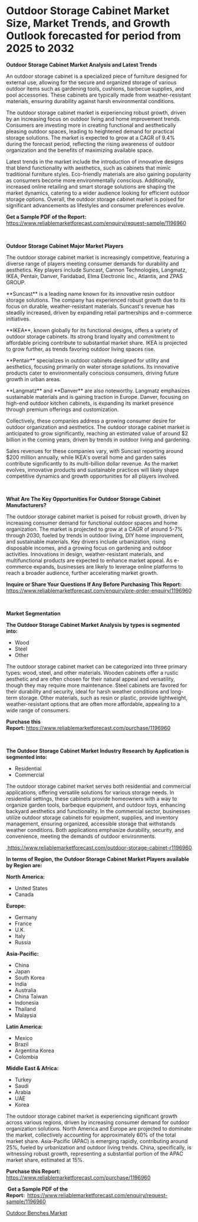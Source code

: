 <p><h1>Outdoor Storage Cabinet Market Size, Market Trends, and Growth Outlook forecasted for period from 2025 to 2032</h1></p><p><strong>Outdoor Storage Cabinet Market Analysis and Latest Trends</strong></p>
<p><p>An outdoor storage cabinet is a specialized piece of furniture designed for external use, allowing for the secure and organized storage of various outdoor items such as gardening tools, cushions, barbecue supplies, and pool accessories. These cabinets are typically made from weather-resistant materials, ensuring durability against harsh environmental conditions.</p><p>The outdoor storage cabinet market is experiencing robust growth, driven by an increasing focus on outdoor living and home improvement trends. Consumers are investing more in creating functional and aesthetically pleasing outdoor spaces, leading to heightened demand for practical storage solutions. The market is expected to grow at a CAGR of 9.4% during the forecast period, reflecting the rising awareness of outdoor organization and the benefits of maximizing available space.</p><p>Latest trends in the market include the introduction of innovative designs that blend functionality with aesthetics, such as cabinets that mimic traditional furniture styles. Eco-friendly materials are also gaining popularity as consumers become more environmentally conscious. Additionally, increased online retailing and smart storage solutions are shaping the market dynamics, catering to a wider audience looking for efficient outdoor storage options. Overall, the outdoor storage cabinet market is poised for significant advancements as lifestyles and consumer preferences evolve.</p></p>
<p><strong>Get a Sample PDF of the Report:&nbsp;</strong> <a href="https://www.reliablemarketforecast.com/enquiry/request-sample/1196960?utm_campaign=1899&utm_medium=2&utm_source=Github&utm_content=ia&utm_term=07022025&utm_id=outdoor-storage-cabinet">https://www.reliablemarketforecast.com/enquiry/request-sample/1196960</a></p>
<p>&nbsp;</p>
<p><strong>Outdoor Storage Cabinet Major Market Players</strong></p>
<p><p>The outdoor storage cabinet market is increasingly competitive, featuring a diverse range of players meeting consumer demands for durability and aesthetics. Key players include Suncast, Cannon Technologies, Langmatz, IKEA, Pentair, Danver, Faridabad, Elma Electronic Inc., Atlantis, and ZPAS GROUP.</p><p>**Suncast** is a leading name known for its innovative resin outdoor storage solutions. The company has experienced robust growth due to its focus on durable, weather-resistant materials. Suncast's revenue has steadily increased, driven by expanding retail partnerships and e-commerce initiatives.</p><p>**IKEA**, known globally for its functional designs, offers a variety of outdoor storage cabinets. Its strong brand loyalty and commitment to affordable pricing contribute to substantial market share. IKEA is projected to grow further, as trends favoring outdoor living spaces rise.</p><p>**Pentair** specializes in outdoor cabinets designed for utility and aesthetics, focusing primarily on water storage solutions. Its innovative products cater to environmentally conscious consumers, driving future growth in urban areas.</p><p>**Langmatz** and **Danver** are also noteworthy. Langmatz emphasizes sustainable materials and is gaining traction in Europe. Danver, focusing on high-end outdoor kitchen cabinets, is expanding its market presence through premium offerings and customization.</p><p>Collectively, these companies address a growing consumer desire for outdoor organization and aesthetics. The outdoor storage cabinet market is anticipated to grow significantly, reaching an estimated value of around $2 billion in the coming years, driven by trends in outdoor living and gardening.</p><p>Sales revenues for these companies vary, with Suncast reporting around $200 million annually, while IKEA's overall home and garden sales contribute significantly to its multi-billion dollar revenue. As the market evolves, innovative products and sustainable practices will likely shape competitive dynamics and growth opportunities for all players involved.</p></p>
<p>&nbsp;</p>
<p><strong>What Are The Key Opportunities For Outdoor Storage Cabinet Manufacturers?</strong></p>
<p><p>The outdoor storage cabinet market is poised for robust growth, driven by increasing consumer demand for functional outdoor spaces and home organization. The market is projected to grow at a CAGR of around 5-7% through 2030, fueled by trends in outdoor living, DIY home improvement, and sustainable materials. Key drivers include urbanization, rising disposable incomes, and a growing focus on gardening and outdoor activities. Innovations in design, weather-resistant materials, and multifunctional products are expected to enhance market appeal. As e-commerce expands, businesses are likely to leverage online platforms to reach a broader audience, further accelerating market growth.</p></p>
<p><strong>Inquire or Share Your Questions If Any Before Purchasing This Report:</strong> <a href="https://www.reliablemarketforecast.com/enquiry/pre-order-enquiry/1196960?utm_campaign=1899&utm_medium=2&utm_source=Github&utm_content=ia&utm_term=07022025&utm_id=outdoor-storage-cabinet">https://www.reliablemarketforecast.com/enquiry/pre-order-enquiry/1196960</a></p>
<p>&nbsp;</p>
<p><strong>Market Segmentation</strong></p>
<p><strong>The Outdoor Storage Cabinet Market Analysis by types is segmented into:</strong></p>
<p><ul><li>Wood</li><li>Steel</li><li>Other</li></ul></p>
<p><p>The outdoor storage cabinet market can be categorized into three primary types: wood, steel, and other materials. Wooden cabinets offer a rustic aesthetic and are often chosen for their natural appeal and versatility, though they may require more maintenance. Steel cabinets are favored for their durability and security, ideal for harsh weather conditions and long-term storage. Other materials, such as resin or plastic, provide lightweight, weather-resistant options that are often more affordable, appealing to a wide range of consumers.</p></p>
<p><strong>Purchase this Report:&nbsp;</strong><a href="https://www.reliablemarketforecast.com/purchase/1196960?utm_campaign=1899&utm_medium=2&utm_source=Github&utm_content=ia&utm_term=07022025&utm_id=outdoor-storage-cabinet">https://www.reliablemarketforecast.com/purchase/1196960</a></p>
<p>&nbsp;</p>
<p><strong>The Outdoor Storage Cabinet Market Industry Research by Application is segmented into:</strong></p>
<p><ul><li>Residential</li><li>Commercial</li></ul></p>
<p><p>The outdoor storage cabinet market serves both residential and commercial applications, offering versatile solutions for various storage needs. In residential settings, these cabinets provide homeowners with a way to organize garden tools, barbeque equipment, and outdoor toys, enhancing backyard aesthetics and functionality. In the commercial sector, businesses utilize outdoor storage cabinets for equipment, supplies, and inventory management, ensuring organized, accessible storage that withstands weather conditions. Both applications emphasize durability, security, and convenience, meeting the demands of outdoor environments.</p></p>
<p><a href="https://www.reliablemarketforecast.com/outdoor-storage-cabinet-r1196960?utm_campaign=1899&utm_medium=2&utm_source=Github&utm_content=ia&utm_term=07022025&utm_id=outdoor-storage-cabinet">&nbsp;https://www.reliablemarketforecast.com/outdoor-storage-cabinet-r1196960</a></p>
<p><strong>In terms of Region, the Outdoor Storage Cabinet Market Players available by Region are:</strong></p>
<p>
    <p> <strong> North America: </strong>
        <ul>
            <li>United States</li>
            <li>Canada</li>
        </ul>
        </p> 
    <p> <strong> Europe: </strong>
        <ul>
            <li>Germany</li>
            <li>France</li>
            <li>U.K.</li>
            <li>Italy</li>
            <li>Russia</li>
        </ul>
        </p> 
    <p> <strong> Asia-Pacific: </strong>
        <ul>
            <li>China</li>
            <li>Japan</li>
            <li>South Korea</li>
            <li>India</li>
            <li>Australia</li>
            <li>China Taiwan</li>
            <li>Indonesia</li>
            <li>Thailand</li>
            <li>Malaysia</li>
        </ul>
        </p> 
    <p> <strong> Latin America: </strong>
        <ul>
            <li>Mexico</li>
            <li>Brazil</li>
            <li>Argentina Korea</li>
            <li>Colombia</li>
        </ul>
        </p> 
    <p> <strong> Middle East & Africa: </strong>
        <ul>
            <li>Turkey</li>
            <li>Saudi</li>
            <li>Arabia</li>
            <li>UAE</li>
            <li>Korea</li>
        </ul>
    </p>
    </p>
<p><p>The outdoor storage cabinet market is experiencing significant growth across various regions, driven by increasing consumer demand for outdoor organization solutions. North America and Europe are projected to dominate the market, collectively accounting for approximately 60% of the total market share. Asia-Pacific (APAC) is emerging rapidly, contributing around 25%, fueled by urbanization and outdoor living trends. China, specifically, is witnessing robust growth, representing a substantial portion of the APAC market share, estimated at 15%.</p></p>
<p><strong>Purchase this Report: </strong><a href="https://www.reliablemarketforecast.com/purchase/1196960?utm_campaign=1899&utm_medium=2&utm_source=Github&utm_content=ia&utm_term=07022025&utm_id=outdoor-storage-cabinet">https://www.reliablemarketforecast.com/purchase/1196960</a></p>
<p>&nbsp;<strong>Get a Sample PDF of the Report:&nbsp;&nbsp;</strong><a href="https://www.reliablemarketforecast.com/enquiry/request-sample/1196960?utm_campaign=1899&utm_medium=2&utm_source=Github&utm_content=ia&utm_term=07022025&utm_id=outdoor-storage-cabinet">https://www.reliablemarketforecast.com/enquiry/request-sample/1196960</a></p>
<p><strong></strong></p>
<p><p><a href="https://github.com/YashRP12/Market-Research-Report-List-7/blob/main/outdoor-benches-market.md?utm_campaign=1899&utm_medium=2&utm_source=Github&utm_content=ia&utm_term=07022025&utm_id=outdoor-storage-cabinet">Outdoor Benches Market</a></p></p>